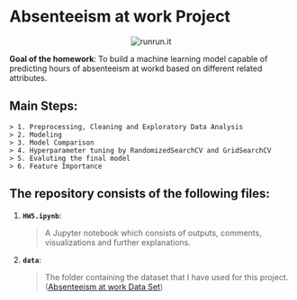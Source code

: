 # Absenteeism at work Project

<p align="center"> 
    <img src="https://blog.runrun.it/wp-content/uploads/2019/01/03.absenteeism-eng-blog.png" alt="runrun.it">
 </p>

**Goal of the homework**: To build a machine learning model capable of predicting hours of absenteeism at workd based on different related attributes.

## Main Steps:
    > 1. Preprocessing, Cleaning and Exploratory Data Analysis
    > 2. Modeling
    > 3. Model Comparison
    > 4. Hyperparameter tuning by RandomizedSearchCV and GridSearchCV
    > 5. Evaluting the final model
    > 6. Feature Importance


## The repository consists of the following files:

1. __`HW5.ipynb`__: 
	> A Jupyter notebook which consists of outputs, comments, visualizations and further explanations.
2. __`data`__:
    > The folder containing the dataset that I have used for this project. ([Absenteeism at work Data Set](http://archive.ics.uci.edu/ml/datasets/Absenteeism+at+work))  




 
